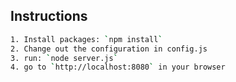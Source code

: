 ## Instructions
```bash
1. Install packages: `npm install`
2. Change out the configuration in config.js
3. run: `node server.js`
4. go to `http://localhost:8080` in your browser
```


